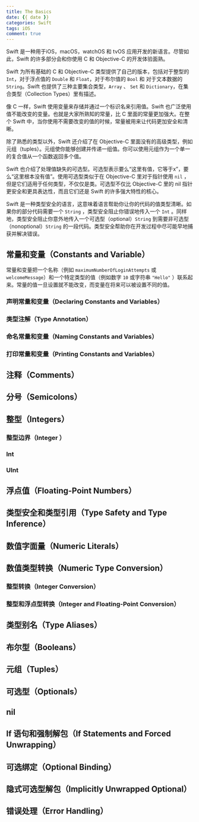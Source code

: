 ```yaml
---
title: The Basics
date: {{ date }}
categories: Swift
tags: iOS
comment: true
---
```

Swift 是一种用于iOS，macOS，watchOS 和 tvOS 应用开发的新语言。尽管如此，Swift 的许多部分会和你使用 C 和 Objective-C 的开发体验面熟。

Swift 为所有基础的 C 和 Objective-C 类型提供了自己的版本，包括对于整型的 `Int`，对于浮点值的 `Double` 和 `Float`，对于布尔值的 `Bool` 和 对于文本数据的 `String`。Swift 也提供了三种主要集合类型，`Array` 、 `Set` 和 `Dictionary`，在集合类型（Collection Types）里有描述。

像 C 一样，Swift 使用变量来存储并通过一个标识名来引用值。Swift 也广泛使用值不能改变的变量。也就是大家所熟知的常量，比 C 里面的常量更加强大。在整个 Swift 中，当你使用不需要改变的值的时候，常量被用来让代码更加安全和清晰。

除了熟悉的类型以外，Swift 还介绍了在 Objective-C 里面没有的高级类型，例如元组（tuples）。元组使你能够创建并传递一组值。你可以使用元组作为一个单一的复合值从一个函数返回多个值。

Swift 也介绍了处理值缺失的可选型。可选型表示要么“这里有值，它等于x”，要么“这里根本没有值”。使用可选型类似于在 Objective-C 里对于指针使用 `nil` ，但是它们适用于任何类型，不仅仅是类。可选型不仅比 Objective-C 里的 nil 指针更安全和更具表达性，而且它们还是 Swift 的许多强大特性的核心。

Swift 是一种类型安全的语言，这意味着语言帮助你让你的代码的值类型清晰。如果你的部分代码需要一个 `String` ，类型安全阻止你错误地传入一个 `Int` 。同样地，类型安全阻止你意外地传入一个可选型（optional）`String` 到需要非可选型（nonoptional）`String` 的一段代码。类型安全帮助你在开发过程中尽可能早地捕获并解决错误。

## 常量和变量（Constants and Variable）

常量和变量把一个名称（例如 `maximumNumberOfLoginAttempts` 或 `welcomeMessage`）和一个特定类型的值（例如数字 `10` 或字符串 `"Hello"` ）联系起来。常量的值一旦设置就不能改变，而变量在将来可以被设置不同的值。

### 声明常量和变量（Declaring Constants and Variables）

### 类型注解（Type Annotation）

### 命名常量和变量（Naming Constants and Variables）

### 打印常量和变量（Printing Constants and Variables）

## 注释（Comments）

## 分号（Semicolons）

## 整型（Integers）

### 整型边界（Integer ）

### Int

### UInt

## 浮点值（Floating-Point Numbers）

## 类型安全和类型引用（Type Safety and Type Inference）

## 数值字面量（Numeric Literals）

## 数值类型转换（Numeric Type Conversion）

### 整型转换（Integer Conversion）

### 整型和浮点型转换（Integer and Floating-Point Conversion）

## 类型别名（Type Aliases）

## 布尔型（Booleans）

## 元组（Tuples）

## 可选型（Optionals）

## nil

## If 语句和强制解包（If Statements and Forced Unwrapping）

## 可选绑定（Optional Binding）

## 隐式可选型解包（Implicitly Unwrapped Optional）

## 错误处理（Error Handling）



